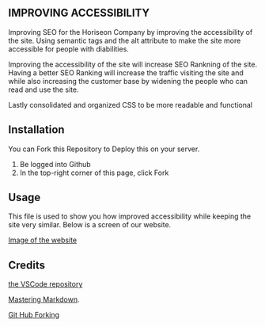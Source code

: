 ## IMPROVING ACCESSIBILITY

Improving SEO for the Horiseon Company by improving the accessibility of the site. Using semantic tags and the alt attribute to make the site more accessible for people with diabilities. 

Improving the accessibility of the site will increase SEO Rankning of the site. Having a better SEO Ranking will increase the traffic visiting the site and while also increasing the customer base by widening the people who can read and use the site.

Lastly consolidated and organized CSS to be more readable and functional 

## Installation 

You can Fork this Repository to Deploy this on your server. 

1. Be logged into Github
2. In the top-right corner of this page, click Fork

## Usage

This file is used to show you how improved accessibility while keeping the site very similar. Below is a screen of our website.

[Image of the website](/assets/images/screenshot.png)

## Credits

[the VSCode repository](https://github.com/microsoft/vscode)


[Mastering Markdown](https://guides.github.com/features/mastering-markdown/).

[Git Hub Forking](https://docs.github.com/en/free-pro-team@latest/github/getting-started-with-github/fork-a-repo)
